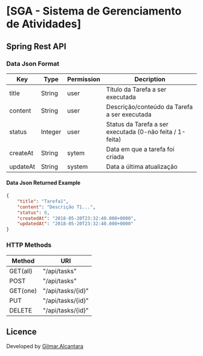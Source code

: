 # [SGA - Sistema de Gerenciamento de Atividades]

## Spring Rest API
### Data Json Format

Key  		|Type	| Permission 	|Decription	 
--------|---------	|-------------	|----------
title   | String	| 	user		|	Título da Tarefa a ser executada
content | String	| 	user		|	Descrição/conteúdo da Tarefa a ser executada
status	| Integer	| 	user		|	Status da Tarefa a ser executada (0-não feita / 1-feita)
createAt| String	| 	sytem		|	Data em que a tarefa foi criada
updateAt| String	| 	system		|	Data a última atualização

#### Data Json Returned Example
```json
{
    "title": "Tarefa1",
    "content": "Descrição T1...",
    "status": 0,
    "createdAt": "2018-05-20T23:32:40.000+0000",
    "updatedAt": "2018-05-20T23:32:40.000+0000"
}
```

### HTTP Methods


Method  	|URI	
------------|----------------	
GET(all)  	| "/api/tasks" 
POST   		| "/api/tasks"
GET(one)  	| "/api/tasks/{id}"
PUT			| "/api/tasks/{id}"
DELETE		| "/api/tasks/{id}"

## Licence

Developed by [Gilmar.Alcantara](https://github.com/Gilmardealcantara)

